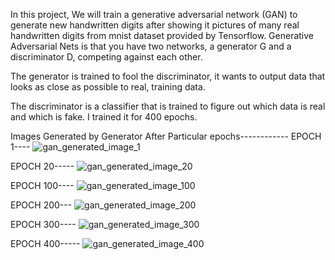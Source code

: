 In this project, We will train a generative adversarial network (GAN) to generate new handwritten digits after showing it pictures of many real handwritten digits from mnist dataset provided by Tensorflow.
Generative Adversarial Nets is that you have two networks, a generator G and a discriminator D, competing against each other.

The generator is trained to fool the discriminator, it wants to output data that looks as close as possible to real, training data.

The discriminator is a classifier that is trained to figure out which data is real and which is fake.
I trained it for 400 epochs.

Images Generated by Generator After Particular epochs------------
EPOCH 1----
![gan_generated_image_1](https://user-images.githubusercontent.com/96010766/214817848-7a2041ed-99cf-453b-bb1d-c6246073cf62.png)

EPOCH 20-----
![gan_generated_image_20](https://user-images.githubusercontent.com/96010766/214818080-e0c7c7e6-24a4-4baa-a912-1ab800f19da0.png)

EPOCH 100----
![gan_generated_image_100](https://user-images.githubusercontent.com/96010766/214818198-7ece46c5-0ee8-441f-914f-02244854db4e.png)

EPOCH 200---
![gan_generated_image_200](https://user-images.githubusercontent.com/96010766/214818300-3c781f13-502d-4775-a237-79239a1abff8.png)

EPOCH 300----
![gan_generated_image_300](https://user-images.githubusercontent.com/96010766/214818359-17809780-5c28-471d-b27c-215efc54e912.png)

EPOCH 400-----
![gan_generated_image_400](https://user-images.githubusercontent.com/96010766/214818407-39a0fde8-428d-4f34-a948-33c3e0f4f010.png)
